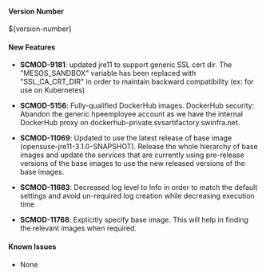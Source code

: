 
#### Version Number
${version-number}

#### New Features
- **SCMOD-9181**: updated jre11 to support generic SSL cert dir. The "MESOS_SANDBOX" variable has been replaced with "SSL_CA_CRT_DIR" in order to maintain backward compatibility (ex: for use on Kubernetes)

- **SCMOD-5156**: Fully-qualified DockerHub images. DockerHub security: Abandon the generic hpeemployee account as we have the internal DockerHub proxy on dockerhub-private.svsartifactory.swinfra.net.
  
- **SCMOD-11069**: Updated to use the latest release of base image (opensuse-jre11-3.1.0-SNAPSHOT). Release the whole hierarchy of base images and update the services that are currently using pre-release versions of the base images to use the new released versions of the base images.
  
- **SCMOD-11683**: Decreased log level to Info in order to match the default settings and avoid un-required log creation while decreasing execution time
  
- **SCMOD-11768**: Explicitly specify base image. This will help in finding the relevant images when required.

#### Known Issues

- None

